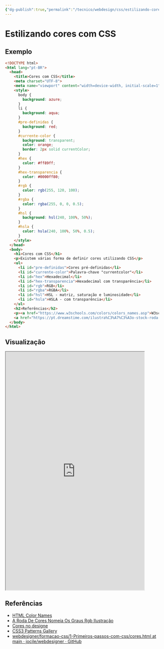 ```yaml
---
{"dg-publish":true,"permalink":"/tecnico/webdesign/css/estilizando-cores-com-css/","title":"Cores com css","metatags":{"description":"Exemplo de uso de cores com CSS"},"tags":["Webdesign","CSS","cores","editor"],"noteIcon":"1","updated":"2025-01-22T19:49:53.219-03:00"}
---
```



# Estilizando cores com CSS

## Exemplo

```html
<!DOCTYPE html>
<html lang="pt-BR">
  <head>
    <title>Cores com CSS</title>
    <meta charset="UTF-8">
    <meta name="viewport" content="width=device-width, initial-scale=1">
    <style>
      body {
        background: azure;
      }
      li {
        background: aqua;
      }
      #pre-definidas {
        background: red;
      }
      #currente-color {
        background: transparent;
        color: orange;
        border: 2px solid currentColor;
      }
      #hex {
        color: #ff89ff;
      }
      #hex-transparencia {
        color: #0000ff80;
      }
      #rgb {
        color: rgb(255, 120, 100);
      }
      #rgba {
        color: rgba(255, 0, 0, 0.5);
      }
      #hsl {
        background: hsl(240, 100%, 50%);
      }
      #hsla {
        color: hsla(240, 100%, 50%, 0.5);
      }
    </style>
  </head>
  <body>
    <h1>Cores com CSS</h1>
    <p>Existem várias forma de definir cores utilizando CSS</p>
    <ul>
      <li id="pre-definidas">Cores pré-definidas</li>
      <li id="currente-color">Palavra-chave "currentcolor"</li>
      <li id="hex">Hexadecimal</li>
      <li id="hex-transparencia">Hexadecimal com transparência</li>
      <li id="rgb">RGB</li>
      <li id="rgba">RGBA</li>
      <li id="hsl">HSL - matriz, saturação e luminosidade</li>
      <li id="hsla">HSLA - com transparência</li>
    </ul>
    <h2>Referências</h2>
    <p><a href="https://www.w3schools.com/colors/colors_names.asp">W3schools color names</a><br>
    <a href="https://pt.dreamstime.com/ilustra%C3%A7%C3%A3o-stock-roda-de-cores-da-cor-nomeia-os-graus-rgb-image78027630">Roda de cores</a></p>
  </body>
</html>
```

## Visualização

<iframe src="https://jocile.github.io/webdesigner/formacao-css/1-Primeiros-passos-com-css/cores.html" style="height: 780px; width: 90%;"></iframe>

## Referências

- [HTML Color Names](https://www.w3schools.com/colors/colors_names.asp)
- [A Roda De Cores Nomeia Os Graus Rgb Ilustração](https://pt.dreamstime.com/ilustra%C3%A7%C3%A3o-stock-roda-de-cores-da-cor-nomeia-os-graus-rgb-image78027630)
- [Cores no designe](Cores%20no%20designe.md)
- [CSS3 Patterns Gallery](https://projects.verou.me/css3patterns/)
- [webdesigner/formacao-css/1-Primeiros-passos-com-css/cores.html at main · jocile/webdesigner · GitHub](https://github.com/jocile/webdesigner/blob/main/formacao-css/1-Primeiros-passos-com-css/cores.html)
